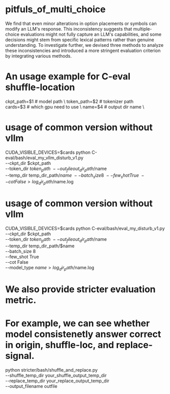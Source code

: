 # pitfuls_of_multi_choice

We find that even minor alterations in option placements or symbols can modify an LLM's response. This inconsistency suggests that multiple-choice evaluations might not fully capture an LLM's capabilities, and some decisions might stem from specific lexical patterns rather than genuine understanding. To investigate further, we devised three methods to analyze these inconsistencies and introduced a more stringent evaluation criterion by integrating various methods.

# An usage example for C-eval shuffle-location

ckpt_path=$1                 # model path \
token_path=$2                # tokenizer path \
cards=$3                     # which gpu need to use \
name=$4                      # output dir name \

# usage of common version without vllm
CUDA_VISIBLE_DEVICES=$cards python C-eval/bash/eval_my_vllm_disturb_v1.py \
--ckpt_dir $ckpt_path \
--token_dir $token_path \
--out_file out_dir_path/$name \
--temp_dir temp_dir_path/$name \
--batch_size 8 \
--few_shot True \
--cot False > log_dir_path/$name.log

# usage of common version without vllm
CUDA_VISIBLE_DEVICES=$cards python C-eval/bash/eval_my_disturb_v1.py \
--ckpt_dir $ckpt_path \
--token_dir $token_path \
--out_file out_dir_path/$name \
--temp_dir temp_dir_path/$name \
--batch_size 8 \
--few_shot True \
--cot False \
--model_type $name > log_dir_path/$name.log

# We also provide stricter evaluation metric. 
# For example, we can see whether model consistenetly answer correct in origin, shuffle-loc, and replace-signal.

python stricter/bash/shuffle_and_replace.py \
--shuffle_temp_dir your_shuffle_output_temp_dir \
--replace_temp_dir your_replace_output_temp_dir \
--output_filename outfile

